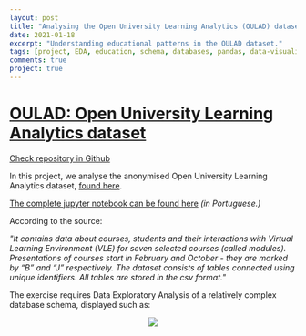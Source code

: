 ```yaml
---
layout: post
title: "Analysing the Open University Learning Analytics (OULAD) dataset"
date: 2021-01-18
excerpt: "Understanding educational patterns in the OULAD dataset."
tags: [project, EDA, education, schema, databases, pandas, data-visualisation]
comments: true
project: true
---
```


# [OULAD: Open University Learning Analytics dataset](https://github.com/pedroafleite/oulad)


[Check repository in Github](https://github.com/pedroafleite/oulad)


In this project, we analyse the anonymised Open University Learning Analytics dataset, [found here](https://analyse.kmi.open.ac.uk/open_dataset).


[The complete jupyter notebook can be found here](https://github.com/pedroafleite/oulad/blob/main/eda-trybe.ipynb) *(in Portuguese.)*


According to the source:


*"It contains data about courses, students and their interactions with Virtual Learning Environment (VLE) for seven selected courses (called modules). Presentations of courses start in February and October - they are marked by “B” and “J” respectively. The dataset consists of tables connected using unique identifiers. All tables are stored in the csv format."*


The exercise requires Data Exploratory Analysis of a relatively complex database schema, displayed such as:

<p align="center">
  <img src="https://user-images.githubusercontent.com/68903879/140483891-f1876d01-2a26-41f4-bd4e-7ccd76657734.png" />
</p>
